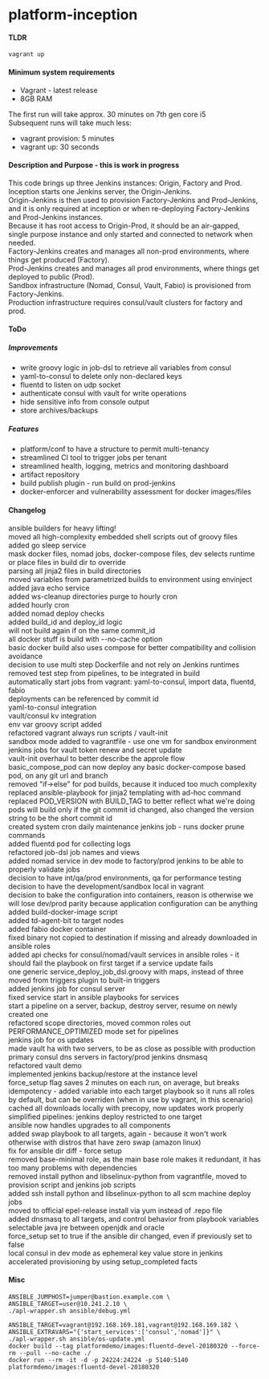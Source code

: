 # platform-inception

#### TLDR
```
vagrant up
```

#### Minimum system requirements
* Vagrant - latest release
* 8GB RAM

The first run will take approx. 30 minutes on 7th gen core i5  
Subsequent runs will take much less:
* vagrant provision: 5 minutes
* vagrant up: 30 seconds

#### Description and Purpose - this is work in progress
This code brings up three Jenkins instances: Origin, Factory and Prod.  
Inception starts one Jenkins server, the Origin-Jenkins.  
Origin-Jenkins is then used to provision Factory-Jenkins and Prod-Jenkins, and it is only required at inception or when re-deploying Factory-Jenkins and Prod-Jenkins instances.  
Because it has root access to Origin-Prod, it should be an air-gapped, single purpose instance and only started and connected to network when needed.  
Factory-Jenkins creates and manages all non-prod environments, where things get produced (Factory).  
Prod-Jenkins creates and manages all prod environments, where things get deployed to public (Prod).  
Sandbox infrastructure (Nomad, Consul, Vault, Fabio) is provisioned from Factory-Jenkins.  
Production infrastructure requires consul/vault clusters for factory and prod.

#### ToDo

##### Improvements
* write groovy logic in job-dsl to retrieve all variables from consul
* yaml-to-consul to delete only non-declared keys
* fluentd to listen on udp socket
* authenticate consul with vault for write operations
* hide sensitive info from console output
* store archives/backups

##### Features
* platform/conf to have a structure to permit multi-tenancy
* streamlined CI tool to trigger jobs per tenant
* streamlined health, logging, metrics and monitoring dashboard
* artifact repository
* build publish plugin - run build on prod-jenkins
* docker-enforcer and vulnerability assessment for docker images/files

#### Changelog
ansible builders for heavy lifting!  
moved all high-complexity embedded shell scripts out of groovy files  
added go sleep service  
mask docker files, nomad jobs, docker-compose files, dev selects runtime or place files in build dir to override  
parsing all jinja2 files in build directories  
moved variables from parametrized builds to environment using envinject  
added java echo service  
added ws-cleanup directories purge to hourly cron  
added hourly cron  
added nomad deploy checks  
added build_id and deploy_id logic  
will not build again if on the same commit_id  
all docker stuff is build with --no-cache option  
basic docker build also uses compose for better compatibility and collision avoidance  
decision to use multi step Dockerfile and not rely on Jenkins runtimes  
removed test step from pipelines, to be integrated in build  
automatically start jobs from vagrant: yaml-to-consul, import data, fluentd, fabio  
deployments can be referenced by commit id  
yaml-to-consul integration  
vault/consul kv integration  
env var groovy script added  
refactored vagrant always run scripts / vault-init  
sandbox mode added to vagrantfile - use one vm for sandbox environment  
jenkins jobs for vault token renew and secret update  
vault-init overhaul to better describe the approle flow  
basic_compose_pod can now deploy any basic docker-compose based pod, on any git url and branch  
removed "if->else" for pod builds, because it induced too much complexity  
replaced ansible-playbook for jinja2 templating with ad-hoc command  
replaced POD_VERSION with BUILD_TAG to better reflect what we're doing  
pods will build only if the git commit id changed, also changed the version string to be the short commit id  
created system cron daily maintenance jenkins job  - runs docker prune commands  
added fluentd pod for collecting logs  
refactored job-dsl job names and views  
added nomad service in dev mode to factory/prod jenkins to be able to properly validate jobs  
decision to have int/qa/prod environments, qa for performance testing  
decision to have the development/sandbox local in vagrant  
decision to bake the configuration into containers, reason is otherwise we will lose dev/prod parity because application configuration can be anything  
added build-docker-image script  
added td-agent-bit to target nodes  
added fabio docker container  
fixed binary not copied to destination if missing and already downloaded in ansible roles  
added api checks for consul/nomad/vault services in ansible roles - it should fail the playbook on first target if a service update fails  
one generic service_deploy_job_dsl.groovy with maps, instead of three  
moved from triggers plugin to built-in triggers  
added jenkins job for consul server  
fixed service start in ansible playbooks for services  
start a pipeline on a server, backup, destroy server, resume on newly created one  
refactored scope directories, moved common roles out  
PERFORMANCE_OPTIMIZED mode set for pipelines  
jenkins job for os updates  
made vault ha with two servers, to be as close as possible with production  
primary consul dns servers in factory/prod jenkins dnsmasq  
refactored vault demo  
implemented jenkins backup/restore at the instance level  
force_setup flag saves 2 minutes on each run, on average, but breaks idempotency - added variable into each target playbook so it runs all roles by default, but can be overriden (when in use by vagrant, in this scenario)  
cached all downloads locally with precopy, now updates work properly  
simplified pipelines: jenkins deploy restricted to one target  
ansible now handles upgrades to all components  
added swap playbook to all targets, again - because it won't work otherwise with distros that have zero swap (amazon linux)  
fix for ansible dir diff - force setup  
removed base-minimal role, as the main base role makes it redundant, it has too many problems with dependencies  
removed install python and libselinux-python from vagrantfile, moved to provision script and jenkins job scripts  
added ssh install python and libselinux-python to all scm machine deploy jobs  
moved to official epel-release install via yum instead of .repo file  
added dnsmasq to all targets, and control behavior from playbook variables  
selectable java jre between openjdk and oracle  
force_setup set to true if the ansible dir changed, even if previously set to false  
local consul in dev mode as ephemeral key value store in jenkins  
accelerated provisioning by using setup_completed facts  

#### Misc
```
ANSIBLE_JUMPHOST=jumper@bastion.example.com \
ANSIBLE_TARGET=user@10.241.2.10 \
./apl-wrapper.sh ansible/debug.yml

ANSIBLE_TARGET=vagrant@192.168.169.181,vagrant@192.168.169.182 \
ANSIBLE_EXTRAVARS="{'start_services':['consul','nomad']}" \
./apl-wrapper.sh ansible/os-update.yml
docker build --tag platformdemo/images:fluentd-devel-20180320 --force-rm --pull --no-cache ./
docker run --rm -it -d -p 24224:24224 -p 5140:5140 platformdemo/images:fluentd-devel-20180320
```

